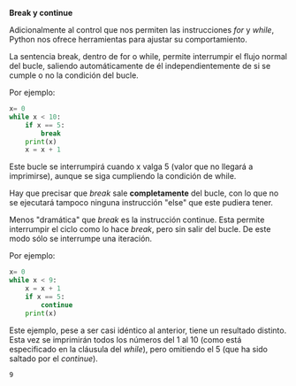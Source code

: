 **Break y continue**

Adicionalmente al control que nos permiten las instrucciones *for* y *while*, Python nos ofrece herramientas para ajustar su comportamiento.

La sentencia break, dentro de for o while, permite interrumpir el flujo normal del bucle, saliendo automáticamente de él independientemente de si se cumple o no la condición del bucle.

Por ejemplo:
```python
x= 0
while x < 10:
    if x == 5:
        break
    print(x)
    x = x + 1
```

Este bucle se interrumpirá cuando x valga 5 (valor que no llegará a imprimirse), aunque se siga cumpliendo la condición de while.

Hay que precisar que *break* sale **completamente** del bucle, con lo que no se ejecutará tampoco ninguna instrucción "else" que este pudiera tener.

Menos "dramática" que *break* es la instrucción continue. Esta permite interrumpir el ciclo como lo hace *break*, pero sin salir del bucle. De este modo sólo se interrumpe una iteración.

Por ejemplo:
```python
x= 0
while x < 9:
    x = x + 1
    if x == 5:
        continue
    print(x)
```

Este ejemplo, pese a ser casi idéntico al anterior, tiene un resultado distinto. Esta vez se imprimirán todos los números del 1 al 10 (como está especificado en la cláusula del *while*), pero 
omitiendo el 5 (que ha sido saltado por el *continue*).

    9
